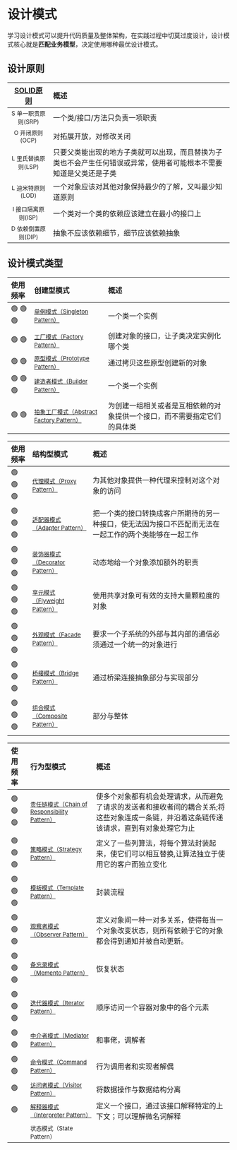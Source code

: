 # 设计模式

学习设计模式可以提升代码质量及整体架构，在实践过程中切莫过度设计，设计模式核心就是**匹配业务模型**，决定使用哪种最优设计模式。

## 设计原则

|      [SOLID原则](/doc/设计原则.md)      | 概述                                                        |
|:---------------------------------:|:----------------------------------------------------------|
| <font size=2>S 单一职责原则(SRP)</font> | 一个类/接口/方法只负责一项职责                                          |
|  <font size=2>O 开闭原则(OCP)</font>  | 对拓展开放，对修改关闭                                               |
| <font size=2>L 里氏替换原则(LSP)</font> | 只要父类能出现的地方子类就可以出现，而且替换为子类也不会产生任何错误或异常，使用者可能根本不需要知道是父类还是子类 |
| <font size=2>L 迪米特原则(LOD)</font>  | 一个对象应该对其他对象保持最少的了解，又叫最少知道原则                               |
| <font size=2>I 接口隔离原则(ISP)</font> | 一个类对一个类的依赖应该建立在最小的接口上                                     |
| <font size=2>D 依赖倒置原则(DIP)</font> | 抽象不应该依赖细节，细节应该依赖抽象                                        |

## 设计模式类型

| 使用频率     | 创建型模式                                                                   | 概述                                   |
|:---------|:------------------------------------------------------------------------|:-------------------------------------|
| 🟢 🟢 🟢 | [<font size=2>单例模式（Singleton Pattern）</font>](doc/创建型/单例模式.md)          | 一个类一个实例                              |
| 🟢 🟢    | [<font size=2>工厂模式（Factory Pattern）</font>](doc/创建型/工厂方法.md)            | 创建对象的接口，让子类决定实例化哪个类                  |
| 🟢 🟢    | [<font size=2>原型模式（Prototype Pattern）</font>](doc/创建型/原型模式.md)          | 通过拷贝这些原型创建新的对象                       |
| 🟢 🟢 🟢 | [<font size=2>建造者模式（Builder Pattern）</font>](doc/创建型/建造者模式.md)          | 一个类一个实例                              |
| 🟢 🟢    | [<font size=2>抽象工厂模式（Abstract Factory Pattern）</font>](doc/创建型/抽象工厂.md) | 为创建一组相关或者是互相依赖的对象提供一个接口，而不需要指定它们的具体类 |

| 使用频率     | 结构型模式                                                           | 概述                                                  |
|:---------|:----------------------------------------------------------------|:----------------------------------------------------|
| 🟢 🟢 🟢 | [<font size=2>代理模式（Proxy Pattern）</font>](doc/结构型/代理模式.md)      | 为其他对象提供一种代理来控制对这个对象的访问                              |
| 🟢 🟢 🟢 | [<font size=2>适配器模式（Adapter Pattern）</font>](doc/结构型/适配器模式.md)  | 把一个类的接口转换成客户所期待的另一种接口，使无法因为接口不匹配而无法在一起工作的两个类能够在一起工作 |
| 🟢 🟢 🟢 | [<font size=2>装饰器模式（Decorator Pattern）</font>](doc/结构型/装饰模式.md) | 动态地给一个对象添加额外的职责                                     |
| 🟢 🟢 🟢 | [<font size=2>享元模式（Flyweight Pattern）</font>](doc/结构型/享元模式.md)  | 使用共享对象可有效的支持大量颗粒度的对象                                |
| 🟢 🟢 🟢 | [<font size=2>外观模式（Facade Pattern）</font>](doc/结构型/外观模式.md)     | 要求一个子系统的外部与其内部的通信必须通过一个统一的对象进行                      |
| 🟢 🟢 🟢 | [<font size=2>桥接模式（Bridge Pattern）</font>](doc/结构型/桥接模式.md)     | 通过桥梁连接抽象部分与实现部分                                     |
| 🟢 🟢 🟢 | [<font size=2>组合模式（Composite Pattern）</font>](doc/结构型/组合模式.md)  | 部分与整体                                               |

| 使用频率     | 行为型模式                                                                          | 概述                                                                    |
|:---------|:-------------------------------------------------------------------------------|:----------------------------------------------------------------------|
| 🟢 🟢 🟢 | [<font size=2>责任链模式（Chain of Responsibility Pattern）</font>](doc/行为型/责任链模式.md) | 使多个对象都有机会处理请求，从而避免了请求的发送者和接收者间的耦合关系;将这些对象连成一条链，并沿着这条链传递该请求，直到有对象处理它为止 |
| 🟢 🟢 🟢 | [<font size=2>策略模式（Strategy Pattern）</font>](doc/行为型/策略模式.md)                  | 定义了一些列算法，将每个算法封装起来，使它们可以相互替换,让算法独立于使用它的客户而独立变化                        |
| 🟢 🟢 🟢 | [<font size=2>模板模式（Template Pattern）</font>](doc/行为型/模板方法.md)                  | 封装流程                                                                  |
| 🟢 🟢 🟢 | [<font size=2>观察者模式（Observer Pattern）</font>](doc/行为型/观察者模式.md)                | 定义对象间一种一对多关系，使得每当一个对象改变状态，则所有依赖于它的对象都会得到通知并被自动更新。                     |
| 🟢 🟢 🟢 | [<font size=2>备忘录模式（Memento Pattern）</font> ](doc/行为型/备忘录模式.md)                | 恢复状态                                                                  |
| 🟢 🟢 🟢 | [<font size=2>迭代器模式（Iterator Pattern）</font>](/doc/行为型/迭代器模式.md)               | 顺序访问一个容器对象中的各个元素                                                      |
| 🟢 🟢    | [<font size=2>中介者模式（Mediator Pattern）</font>](/doc/行为型/中介者模式.md)               | 和事佬，调解者                                                               |
| 🟢 🟢    | [<font size=2>命令模式（Command Pattern）</font>](/doc/行为型/命令模式.md)                  | 行为调用者和实现者解偶                                                           |
| 🟢       | [<font size=2>访问者模式（Visitor Pattern）</font>](/doc/行为型/访问者模式.md)                | 将数据操作与数据结构分离                                                          |
| 🟢       | [<font size=2>解释器模式（Interpreter Pattern）</font>](/doc/行为型/解释器模式.md)            | 定义一个接口，通过该接口解释特定的上下文；可以理解微名词解释                                        |
|          | <font size=2>状态模式（State Pattern）</font>                                        ||